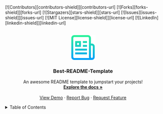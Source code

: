 <!-- Improved compatibility of back to top link: See: https://github.com/othneildrew/Best-README-Template/pull/73 -->
<a id="readme-top"></a>
<!--
*** Thanks for checking out the Best-README-Template. If you have a suggestion
*** that would make this better, please fork the repo and create a pull request
*** or simply open an issue with the tag "enhancement".
*** Don't forget to give the project a star!
*** Thanks again! Now go create something AMAZING! :D
-->



<!-- PROJECT SHIELDS -->
<!--
*** I'm using markdown "reference style" links for readability.
*** Reference links are enclosed in brackets [ ] instead of parentheses ( ).
*** See the bottom of this document for the declaration of the reference variables
*** for contributors-url, forks-url, etc. This is an optional, concise syntax you may use.
*** https://www.markdownguide.org/basic-syntax/#reference-style-links
-->
[![Contributors][contributors-shield]][contributors-url]
[![Forks][forks-shield]][forks-url]
[![Stargazers][stars-shield]][stars-url]
[![Issues][issues-shield]][issues-url]
[![MIT License][license-shield]][license-url]
[![LinkedIn][linkedin-shield]][linkedin-url]



<!-- PROJECT LOGO -->
<br />
<div align="center">
<a href="https://github.com/othneildrew/Best-README-Template">
  <img src="images/logo.png" alt="Logo" width="80" height="80">
</a>

<h3 align="center">Best-README-Template</h3>

<p align="center">
  An awesome README template to jumpstart your projects!
  <br />
  <a href="https://github.com/othneildrew/Best-README-Template"><strong>Explore the docs »</strong></a>
  <br />
  <br />
  <a href="https://github.com/othneildrew/Best-README-Template">View Demo</a>
  ·
  <a href="https://github.com/othneildrew/Best-README-Template/issues/new?labels=bug&template=bug-report---.md">Report Bug</a>
  ·
  <a href="https://github.com/othneildrew/Best-README-Template/issues/new?labels=enhancement&template=feature-request---.md">Request Feature</a>
</p>
</div>



<!-- TABLE OF CONTENTS -->
<details>
<summary>Table of Contents</summary>
<ol>
  <li>
    <a href="#about-the-project">About The Project</a>
    <ul>
      <li><a href="#built-with">Built With</a></li>
    </ul>
  </li>
</ol>
